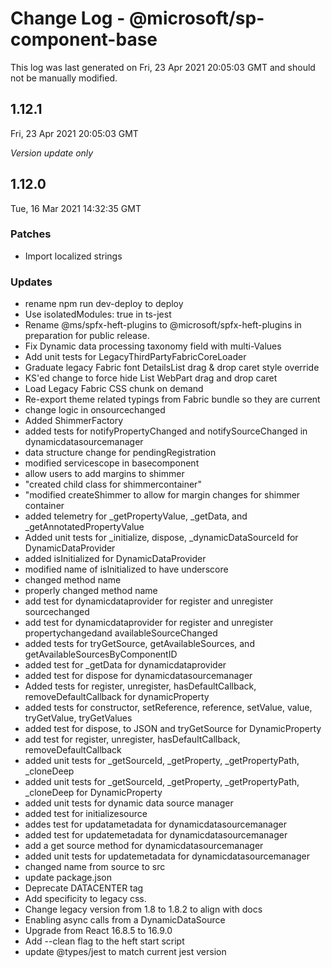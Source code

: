 # Change Log - @microsoft/sp-component-base

This log was last generated on Fri, 23 Apr 2021 20:05:03 GMT and should not be manually modified.

## 1.12.1
Fri, 23 Apr 2021 20:05:03 GMT

_Version update only_

## 1.12.0
Tue, 16 Mar 2021 14:32:35 GMT

### Patches

- Import localized strings

### Updates

- rename npm run dev-deploy to deploy
- Use isolatedModules: true in ts-jest
- Rename @ms/spfx-heft-plugins to @microsoft/spfx-heft-plugins in preparation for public release.
- Fix Dynamic data processing taxonomy field with multi-Values
- Add unit tests for LegacyThirdPartyFabricCoreLoader
- Graduate legacy Fabric font DetailsList drag & drop caret style override
- KS'ed change to force hide List WebPart drag and drop caret
- Load Legacy Fabric CSS chunk on demand
- Re-export theme related typings from Fabric bundle so they are current
- change logic in onsourcechanged
- Added ShimmerFactory
- added tests for notifyPropertyChanged and notifySourceChanged in dynamicdatasourcemanager
- data structure change for pendingRegistration
- modified servicescope in basecomponent
- allow users to add margins to shimmer
- "created child class for shimmercontainer"
- "modified createShimmer to allow for margin changes for shimmer container
- added telemetry for _getPropertyValue, _getData, and _getAnnotatedPropertyValue
- Added unit tests for _initialize, dispose, _dynamicDataSourceId for DynamicDataProvider
- added isInitialized for DynamicDataProvider
- modified name of isInitialized to have underscore
- changed method name
- properly changed method name
- add test for dynamicdataprovider for register and unregister sourcechanged
- add test for dynamicdataprovider for register and unregister propertychangedand availableSourceChanged
-  added tests for tryGetSource, getAvailableSources, and getAvailableSourcesByComponentID
- added test for _getData for dynamicdataprovider
- added test for dispose for dynamicdatasourcemanager
- Added tests for register, unregister, hasDefaultCallback, removeDefaultCallback for dynamicProperty
- added tests for constructor, setReference, reference, setValue, value,  tryGetValue, tryGetValues
- added test for dispose, to JSON and tryGetSource for DynamicProperty
- add test for register, unregister, hasDefaultCallback, removeDefaultCallback 
- added unit tests for _getSourceId, _getProperty, _getPropertyPath, _cloneDeep
- added unit tests for _getSourceId, _getProperty, _getPropertyPath, _cloneDeep for DynamicProperty 
- added unit tests for dynamic data source manager
- added test for initializesource
- addes test for updatametadata for dynamicdatasourcemanager
- added test for updatemetadata for dynamicdatasourcemanager
- add a get source method for dynamicdatasourcemanager
- added unit tests for updatemetadata for dynamicdatasourcemanager
- changed name from source to src
- update package.json
- Deprecate DATACENTER tag
- Add specificity to legacy css.
- Change legacy version from 1.8 to 1.8.2 to align with docs
- Enabling async calls from a DynamicDataSource
- Upgrade from React 16.8.5 to 16.9.0
- Add --clean flag to the heft start script
- update @types/jest to match current jest version

